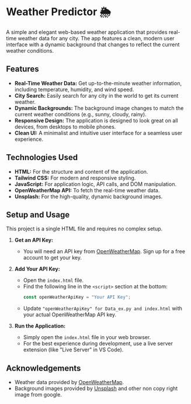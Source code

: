 # Weather Predictor 🌦️

A simple and elegant web-based weather application that provides real-time weather data for any city. The app features a clean, modern user interface with a dynamic background that changes to reflect the current weather conditions.

## Features

* **Real-Time Weather Data:** Get up-to-the-minute weather information, including temperature, humidity, and wind speed.
* **City Search:** Easily search for any city in the world to get its current weather.
* **Dynamic Backgrounds:** The background image changes to match the current weather conditions (e.g., sunny, cloudy, rainy).
* **Responsive Design:** The application is designed to look great on all devices, from desktops to mobile phones.
* **Clean UI:** A minimalist and intuitive user interface for a seamless user experience.

## Technologies Used

* **HTML:** For the structure and content of the application.
* **Tailwind CSS:** For modern and responsive styling.
* **JavaScript:** For application logic, API calls, and DOM manipulation.
* **OpenWeatherMap API:** To fetch the real-time weather data.
* **Unsplash:** For the high-quality, dynamic background images.

## Setup and Usage

This project is a single HTML file and requires no complex setup.

1. **Get an API Key:**
   * You will need an API key from [OpenWeatherMap](https://openweathermap.org/api). Sign up for a free account to get your key.

2. **Add Your API Key:**
   * Open the `index.html` file.
   * Find the following line in the `<script>` section at the bottom:
     ```javascript
     const openWeatherApiKey = "Your API Key";
     ```
   * Update `"openWeatherApiKey" for Data_ex.py and index.html` with your actual OpenWeatherMap API key.

3. **Run the Application:**
   * Simply open the `index.html` file in your web browser.
   * For the best experience during development, use a live server extension (like "Live Server" in VS Code).

## Acknowledgements

* Weather data provided by [OpenWeatherMap](https://openweathermap.org).
* Background images provided by [Unsplash](https://unsplash.com) and other non copy right image from google.
